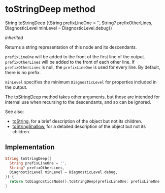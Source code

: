 


# toStringDeep method








String toStringDeep
({String prefixLineOne = '', String? prefixOtherLines, DiagnosticLevel minLevel = DiagnosticLevel.debug})

_<span class="feature">inherited</span>_



<p>Returns a string representation of this node and its descendants.</p>
<p><code>prefixLineOne</code> will be added to the front of the first line of the
output. <code>prefixOtherLines</code> will be added to the front of each other line.
If <code>prefixOtherLines</code> is null, the <code>prefixLineOne</code> is used for every line.
By default, there is no prefix.</p>
<p><code>minLevel</code> specifies the minimum <code>DiagnosticLevel</code> for properties included
in the output.</p>
<p>The <a href="../../zego_uikit_prebuilt_live_audio_room/GridLayoutSizedItem/toStringDeep.md">toStringDeep</a> method takes other arguments, but those are intended
for internal use when recursing to the descendants, and so can be ignored.</p>
<p>See also:</p>
<ul>
<li><a href="../../zego_uikit_prebuilt_live_audio_room/GridLayoutSizedItem/toString.md">toString</a>, for a brief description of the object but not its children.</li>
<li><a href="../../zego_uikit_prebuilt_live_audio_room/GridLayoutSizedItem/toStringShallow.md">toStringShallow</a>, for a detailed description of the object but not its
children.</li>
</ul>



## Implementation

```dart
String toStringDeep({
  String prefixLineOne = '',
  String? prefixOtherLines,
  DiagnosticLevel minLevel = DiagnosticLevel.debug,
}) {
  return toDiagnosticsNode().toStringDeep(prefixLineOne: prefixLineOne, prefixOtherLines: prefixOtherLines, minLevel: minLevel);
}
```








